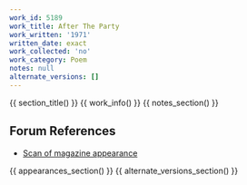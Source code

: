 ```yaml
---
work_id: 5189
work_title: After The Party
work_written: '1971'
written_date: exact
work_collected: 'no'
work_category: Poem
notes: null
alternate_versions: []
---
```


{{ section_title() }}
{{ work_info() }}
{{ notes_section() }}
## Forum References
- [Scan of magazine appearance](https://bukowskiforum.com/threads/after-the-party-engraving-found-upon-the-back-of-a-bill-sent-to-me-by-the-southern-2-poems-in-mag-winter-1972.12830/)

{{ appearances_section() }}
{{ alternate_versions_section() }}